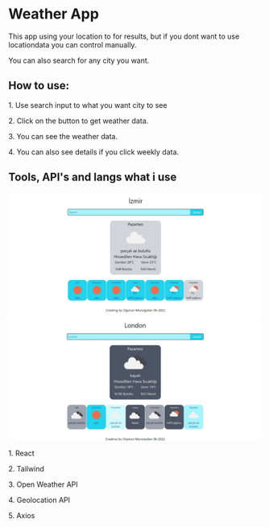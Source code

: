<h1> Weather App </h1>

<p>   This app using your location to for results, but if you dont want to use locationdata you can control manually.  </p>
<p>   You can also search for any city you want. </p>

<h2> How to use: </h2>

<p>   1. Use search input to what you want city to see </p>
<p>   2. Click on the button to get weather data. </p>
<p>   3. You can see the weather data. </p>
<p>   4. You can also see details if you click weekly data. </p>
<h2> Tools, API's and langs what i use </h2>

<img src="src/img/image-1.jpg">
<img src="src/img/image-2.jpg">

<p>   1. React </p>
<p>   2. Tailwind </p>
<p>   3. Open Weather API </p>
<p>   4. Geolocation API </p>
<p>   5. Axios </p>
